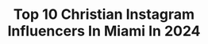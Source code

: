 ---
title: Top 10 Christian Instagram Influencers In Miami In 2024
description: >-
  Find top christian Instagram influencers in Miami in 2024. Most popular hashtags: #miami #travel #traveltheworld.
platform: Instagram
hits: 57
text_top: Analyze the best Instagram accounts on inBeat.
text_bottom: Our platform has 57 Instagram influencers like this in Miami, United States for you to contact.
profiles:
  - username: "jbailey_justdoit"
    fullname: >-
      Josh Bailey
    bio: >-
      ✝️ Believer 💥 Trainer & Chef 👨🏽‍🍳 🤌🏾 My Spice @cookwithjb 💪🏾 Train With Me 📲 🔋 @reignbodyfuel
    location: "United States"
    followers: 1383340
    engagement: 211
    commentsToLikes: 0.010404
    id: cl34ykbkl0us40i235muoil8g
    verified: false
    hashtags: "#chef, #joshbailey, #veggies, #musclechef"
  - username: "georgialouiseford"
    fullname: >-
      GEORGIA FORD
    bio: >-
      ✝︎All glory to 𝑮𝒐𝒅 ♛𝙸𝚝𝚊𝚕𝚒𝚊𝚗 𝚕𝚒bra ⚡︎𝕃ifestyle l 𝕋ravel l ℝ𝔼 𝕀nvestor
    location: "United States"
    followers: 3988
    engagement: 404
    commentsToLikes: 0.082903
    id: ckaosejsqrajw0i78koeyt7xt
    verified: false
    hashtags: "#10xyourlife, #queenvibes, #realestateinvesting, #womeninbusiness"
  - username: "tammyjay07"
    fullname: >-
      Tammy Jay
    bio: >-
      Feminine modest fashion & lifestyle
    location: "United States"
    followers: 16996
    engagement: 442
    commentsToLikes: 0.023889
    id: ckwuotdy4v1kb0j231grkkfn6
    verified: false
    hashtags: "#dress, #curls, #church, #explore"
  - username: "aestheticlaserdoctor"
    fullname: >-
      Dr. Linette Rivera
    bio: >-
      Aesthetic MD👩🏼‍⚕️🇵🇷 Founder @glanz.aesthetics Board Certified Endocrinologist Christian! 🤍 International Laser Speaker/Trainer 📍 Miami, Fl
    location: "United States"
    followers: 15463
    engagement: 3
    commentsToLikes: 0.021320
    id: cksjxxy3rdfrl0j23apa3s64e
    verified: false
    hashtags: "#miamimedspa, #laserhairremoval, #doralmedspa, #jeuveau"
  - username: "andreluisbrunelli"
    fullname: >-
      Andre Luis Brunelli
    bio: >-
      🇧🇷@nextmiami 📸 @loveislandusa 🏝️♥️ @sientesequienpueda 👨‍🚒🧯 @eldomodeldinero 👼🔵 Model•Host•Influencer•Actor•Christian•Dad to Kylie🎀 and Joséh⚽️
    location: "United States"
    followers: 77372
    engagement: 809
    commentsToLikes: 0.033128
    id: cl4f69fkvq8q90i23w3urxq8i
    verified: false
    hashtags: "#grateful, #mammamia, #results, #makeawish"
  - username: "ric.saj_adventures"
    fullname: >-
      Sajay G.
    bio: >-
      Travel/ Lifestyle📍Miami, Fl Featured-📢CBS mornings & Parents Magazine Visited 🌏 42+countries/All 7 wonders 📧Ric.saj@yahoo.com
    location: "United States"
    followers: 32839
    engagement: 175
    commentsToLikes: 0.100773
    id: ckaouzgne2gx10i78bkg5u5h9
    verified: false
    hashtags: "#traveltheworld, #viajando, #africa, #safariafrica"
  - username: "kateredeker"
    fullname: >-
      KATE REDEKER
    bio: >-
      christian. model. princess. ✨ I fly planes...and also jump out of them ✈️ @wilhelminamodels currently..📍NYC #PerfectionIsPerception
    location: "United States"
    followers: 85913
    engagement: 233
    commentsToLikes: 0.014674
    id: ck5qauxjqidly0i11c04dq65r
    verified: false
    hashtags: "#meowychristmas, #nyfw, #bloops, #thankfuleveryday"
  - username: "coreyradcliff4"
    fullname: >-
      Corey Radcliff
    bio: >-
      CLT | 28 y/o | Christian | Former pro motocross racer | Car enthusiast (Viper ACR-E, Aston Martin V12 Vantage, Audi RS5) | Jeremiah 29:11
    location: "United States"
    followers: 33459
    engagement: 452
    commentsToLikes: 0.021837
    id: ck14itjzph3om0i19zgh8nfyq
    verified: false
    hashtags: "#astonmartinroadtrip, #turkey, #dmarisbay, #bodrumturkey"
  - username: "chrisxmendez"
    fullname: >-
      Christian
    bio: >-
      miami,fl📍 student of life 🌸 @lio_maldonado 💝
    location: "United States"
    followers: 6367
    engagement: 709
    commentsToLikes: 0.020675
    id: ck5qcbrpvpt0y0i11x97kc9lg
    verified: false
    hashtags: "#crossfit, #gymnastics, #barmuclesups, #workingoutinthesunisnotfun"
  - username: "_alexulloaa_"
    fullname: >-
      Alex Ulloa
    bio: >-
      ~Oklahoma State Signee ~Baseball Factory All-American ~Elite Squad Baseball ~Philippians 4:13 ~Calvary Christian Academy
    location: "United States"
    followers: 2791
    engagement: 2053
    commentsToLikes: 0.047050
    id: ck6tt9iq19dem0j710xplbx16
    verified: false
    hashtags: "#baseball, #tbt, #mvp, #mlb"
---